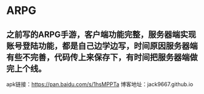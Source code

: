 # ARPG

## 之前写的ARPG手游，客户端功能完整，服务器端实现账号登陆功能，都是自己边学边写，时间原因服务器端有些不完善，代码传上来保存下，有时间把服务器端做完上个线。

apk链接：https://pan.baidu.com/s/1hsMPPTa
博客地址：jack9667.github.io
